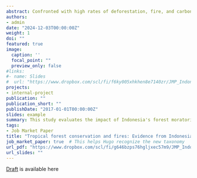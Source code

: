 ```yaml
---
abstract: Confronted with high rates of deforestation, fire, and carbon emissions, the Indonesian government implemented a forest moratorium to halt land conversions by firms. This paper provides new evidence on its effect on fires, an environmental hazard closely associated with tropical deforestation. Using high-resolution satellite data and a matched difference-in-differences framework, I show that while the moratorium curbs deforestation, it does not reduce fire incidents. Protected peatlands within the moratorium boundaries exhibit an 18% higher burn probability after the moratorium compared to pre-treatment periods, relative to non-protected areas. The increase in fires is not attributed to direct illegal encroachment for oil palm plantations but rather to cross-boundary degradation pressures from neighboring plantations not sanctioned by the moratorium. Land conversions within these neighboring plantations weaken the natural fire resilience of adjacent protected peatlands, creating conditions for widespread fires across degraded, vulnerable landscapes. This highlights a critical policy concern`:` without complementary land management, conservation efforts may be compromised by intensified fire risks in protected areas lacking active oversight.
authors:
- admin
date: "2024-12-03T00:00:00Z"
weight: 1
doi: ""
featured: true
image:
  caption: ''
  focal_point: ""
  preview_only: false
#links:
#- name: Slides
#  url: "https://www.dropbox.com/scl/fi/f6ky005xhkhen8e7140zr/JMP_IndonesiaFire_KW.pdf?rlkey=8yj0z0ti2sbkbcejlab68ieuf&st=0leiysol&dl=0"
projects:
- internal-project
publication: ""
publication_short: ""
publishDate: "2017-01-01T00:00:00Z"
slides: example
summary: This study evaluates the impact of Indonesia's forest moratorium on fire activity, where fire is commonly used for agricultural preparation. While the moratorium has halted land conversions in protected areas, it has not achieved expected environmental benefits, such as reduced fires and smoke. The puzzle is unpacked utilizing the agricultural land use change captured by a time series of high-resolution Earth observations. 
tags:
- Job Market Paper
title: "Tropical forest conservation and fires: Evidence from Indonesia"
job_market_paper: true  # This helps Hugo recognize the new taxonomy
url_pdf: "https://www.dropbox.com/scl/fi/g646bzps76hgljxec57m9/JMP_IndonesiaFire_Wu.pdf?rlkey=o5abemuo93tifuiunto2wog8e&st=2s7xl07j&dl=0" # link to my paper
url_slides: ""
---
```


[Draft](https://www.dropbox.com/scl/fi/g646bzps76hgljxec57m9/JMP_IndonesiaFire_Wu.pdf?rlkey=o5abemuo93tifuiunto2wog8e&st=2s7xl07j&dl=0) is available here
